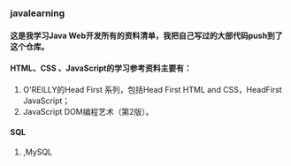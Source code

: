 ### javalearning

#### 这是我学习Java Web开发所有的资料清单，我把自己写过的大部代码push到了这个仓库。
#### HTML、CSS 、JavaScript的学习参考资料主要有：
1. O'REILLY的Head First 系列，包括Head First HTML and  CSS，HeadFirst JavaScript；
2. JavaScript DOM编程艺术（第2版）。
#### SQL
1. <SQL>,MySQL
